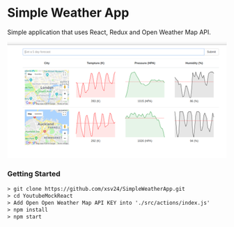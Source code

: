 # Simple Weather App

Simple application that uses React, Redux and Open Weather Map API.

![Alt text](./SimpleWeatherApp.png)

### Getting Started
```
> git clone https://github.com/xsv24/SimpleWeatherApp.git
> cd YoutubeMockReact
> Add Open Open Weather Map API KEY into './src/actions/index.js'
> npm install
> npm start

```